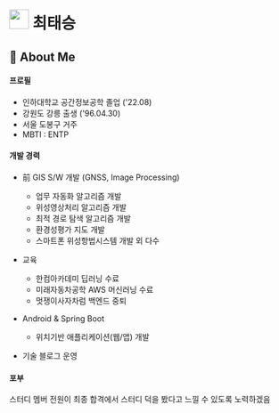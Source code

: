 
# <img src="https://user-images.githubusercontent.com/96964263/197316238-25f6a8e7-28ca-43e9-b9cc-67ba504c9162.png" width="35" height="35"/> 최태승 </br>
  
## 👋 About Me </br>
#### 프로필
  - 인하대학교 공간정보공학 졸업 ('22.08)
  - 강원도 강릉 출생 ('96.04.30)
  - 서울 도봉구 거주
  - MBTI : ENTP

#### 개발 경력
  - 前 GIS S/W 개발 (GNSS, Image Processing)
    - 업무 자동화 알고리즘 개발
    - 위성영상처리 알고리즘 개발
    - 최적 경로 탐색 알고리즘 개발
    - 환경성평가 지도 개발
    - 스마트폰 위성항법시스템 개발 외 다수

  - 교육
    - 한컴아카데미 딥러닝 수료
    - 미래자동차공학 AWS 머신러닝 수료
    - 멋쟁이사자차럼 백엔드 중퇴

  - Android & Spring Boot
    - 위치기반 애플리케이션(웹/앱) 개발
  
  - 기술 블로그 운영 




#### 포부
스터디 멤버 전원이 최종 합격에서 스터디 덕을 봤다고 느낄 수 있도록 노력하겠음
